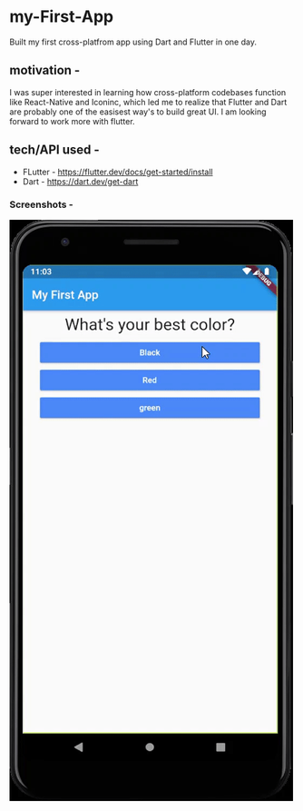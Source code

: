 # my-First-App
 Built my first cross-platfrom app using Dart and Flutter in one day.


## motivation - 
I was super interested in learning how cross-platform codebases function like React-Native and Iconinc, which led me to realize that Flutter and Dart are probably one of the easisest way's to build great UI. I am looking forward to work more with flutter. 

## tech/API used - 
* FLutter - https://flutter.dev/docs/get-started/install
* Dart - https://dart.dev/get-dart

### Screenshots - 
![gif](https://raw.githubusercontent.com/vivekw1211/my-First-App/master/gitImages/my-First-App-gif.gif)
